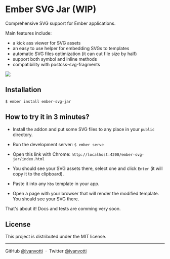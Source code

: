 # Ember SVG Jar (WIP)

Comprehensive SVG support for Ember applications.

Main features include:

- a kick ass viewer for SVG assets
- an easy to use helper for embedding SVGs to templates
- automatic SVG files optimization (it can cut file size by half)
- support both symbol and inline methods
- compatibility with postcss-svg-fragments

![](https://s3-us-west-2.amazonaws.com/ivanvotti-uploads/svg-jar-0.2.3.png)

## Installation

`$ ember install ember-svg-jar`

## How to try it in 3 minutes?

- Install the addon and put some SVG files to any place in your `public` directory.

- Run the development server: `$ ember serve`

- Open this link with Chrome: `http://localhost:4200/ember-svg-jar/index.html`

- You should see your SVG assets there, select one and click `Enter` (it will copy it to the clipboard).

- Paste it into any `hbs` template in your app.

- Open a page with your browser that will render the modified template. You should see your SVG there.

That's about it! Docs and tests are comming very soon.

## License

This project is distributed under the MIT license.

---

GitHub [@ivanvotti](https://github.com/ivanvotti) &nbsp;&middot;&nbsp;
Twitter [@ivanvotti](https://twitter.com/ivanvotti)
